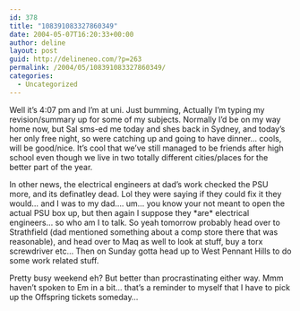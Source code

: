 ```yaml
---
id: 378
title: "108391083327860349"
date: 2004-05-07T16:20:33+00:00
author: deline
layout: post
guid: http://delineneo.com/?p=263
permalink: /2004/05/108391083327860349/
categories:
  - Uncategorized
---
```

Well it&#8217;s 4:07 pm and I&#8217;m at uni. Just bumming, Actually I&#8217;m typing my revision/summary up for some of my subjects. Normally I&#8217;d be on my way home now, but Sal sms-ed me today and shes back in Sydney, and today&#8217;s her only free night, so were catching up and going to have dinner&#8230; cools, will be good/nice. It&#8217;s cool that we&#8217;ve still managed to be friends after high school even though we live in two totally different cities/places for the better part of the year.

In other news, the electrical engineers at dad&#8217;s work checked the PSU more, and its definatley dead. Lol they were saying if they could fix it they would&#8230; and I was to my dad&#8230;. um&#8230; you know your not meant to open the actual PSU box up, but then again I suppose they \*are\* electrical engineers&#8230; so who am I to talk. So yeah tomorrow probably head over to Strathfield (dad mentioned something about a comp store there that was reasonable), and head over to Maq as well to look at stuff, buy a torx screwdriver etc&#8230; Then on Sunday gotta head up to West Pennant Hills to do some work related stuff.

Pretty busy weekend eh? But better than procrastinating either way. Mmm haven&#8217;t spoken to Em in a bit&#8230; that&#8217;s a reminder to myself that I have to pick up the Offspring tickets someday&#8230;